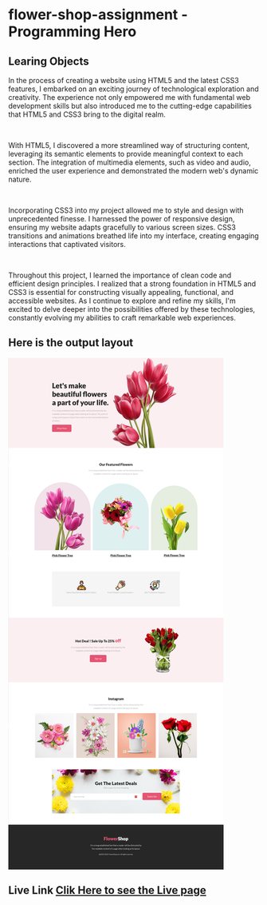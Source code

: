 # flower-shop-assignment - Programming Hero

## Learing Objects

<p>In the process of creating a website using HTML5 and the latest CSS3 features, I embarked on an exciting journey of technological exploration and creativity. The experience not only empowered me with fundamental web development skills but also introduced me to the cutting-edge capabilities that HTML5 and CSS3 bring to the digital realm.</p>
<br>
<p>With HTML5, I discovered a more streamlined way of structuring content, leveraging its semantic elements to provide meaningful context to each section. The integration of multimedia elements, such as video and audio, enriched the user experience and demonstrated the modern web's dynamic nature.</p>
<br>
<p>Incorporating CSS3 into my project allowed me to style and design with unprecedented finesse. I harnessed the power of responsive design, ensuring my website adapts gracefully to various screen sizes. CSS3 transitions and animations breathed life into my interface, creating engaging interactions that captivated visitors.</p>
<br>
<p>Throughout this project, I learned the importance of clean code and efficient design principles. I realized that a strong foundation in HTML5 and CSS3 is essential for constructing visually appealing, functional, and accessible websites. As I continue to explore and refine my skills, I'm excited to delve deeper into the possibilities offered by these technologies, constantly evolving my abilities to craft remarkable web experiences.</p>

## Here is the output layout

<a href="https://wa.me/+8801740623262">
  <img align="center" alt="Final Output" src="./Final__view.png"/>
</a>

## Live Link <a href="https://the-mihir.github.io/flower-shop-assignment/"> Clik Here to see the Live page </a>
